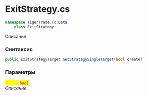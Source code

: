 
# ExitStrategy.cs
```csharp
namespace TigerTrade.Tc.Data  
    class ExitStrategy
```

Описание

### Синтаксис
```csharp
public ExitStrategyTarget GetStrategySingleTarget(bool create)
```

### Параметры  
<mark style="color:yellow;">`create`</mark> <mark style="color:red;">*`bool`*</mark>  
 *Описание*  
  

                    
                    